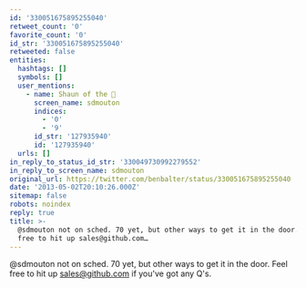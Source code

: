 ```yaml
---
id: '330051675895255040'
retweet_count: '0'
favorite_count: '0'
id_str: '330051675895255040'
retweeted: false
entities:
  hashtags: []
  symbols: []
  user_mentions:
    - name: Shaun of the 🥖
      screen_name: sdmouton
      indices:
        - '0'
        - '9'
      id_str: '127935940'
      id: '127935940'
  urls: []
in_reply_to_status_id_str: '330049730992279552'
in_reply_to_screen_name: sdmouton
original_url: https://twitter.com/benbalter/status/330051675895255040
date: '2013-05-02T20:10:26.000Z'
sitemap: false
robots: noindex
reply: true
title: >-
  @sdmouton not on sched. 70 yet, but other ways to get it in the door. Feel
  free to hit up sales@github.com…
---
```


@sdmouton not on sched. 70 yet, but other ways to get it in the door. Feel free to hit up sales@github.com if you've got any Q's.